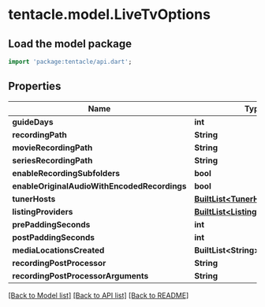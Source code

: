 # tentacle.model.LiveTvOptions

## Load the model package
```dart
import 'package:tentacle/api.dart';
```

## Properties
Name | Type | Description | Notes
------------ | ------------- | ------------- | -------------
**guideDays** | **int** |  | [optional] 
**recordingPath** | **String** |  | [optional] 
**movieRecordingPath** | **String** |  | [optional] 
**seriesRecordingPath** | **String** |  | [optional] 
**enableRecordingSubfolders** | **bool** |  | [optional] 
**enableOriginalAudioWithEncodedRecordings** | **bool** |  | [optional] 
**tunerHosts** | [**BuiltList&lt;TunerHostInfo&gt;**](TunerHostInfo.md) |  | [optional] 
**listingProviders** | [**BuiltList&lt;ListingsProviderInfo&gt;**](ListingsProviderInfo.md) |  | [optional] 
**prePaddingSeconds** | **int** |  | [optional] 
**postPaddingSeconds** | **int** |  | [optional] 
**mediaLocationsCreated** | **BuiltList&lt;String&gt;** |  | [optional] 
**recordingPostProcessor** | **String** |  | [optional] 
**recordingPostProcessorArguments** | **String** |  | [optional] 

[[Back to Model list]](../README.md#documentation-for-models) [[Back to API list]](../README.md#documentation-for-api-endpoints) [[Back to README]](../README.md)



